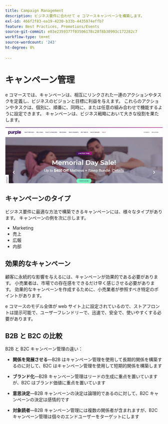 ```yaml
---
title: Campaign Management
description: ビジネス要件に合わせて e コマースキャンペーンを構築します。
exl-id: 466f2f83-ea19-4230-b33b-4435974effb7
feature: Best Practices, Promotions/Events
source-git-commit: e83e2359377f03506178c28f8b30993c172282c7
workflow-type: tm+mt
source-wordcount: '243'
ht-degree: 0%

---
```


# キャンペーン管理

e コマースでは、キャンペーンは、相互にリンクされた一連のアクションやタスクを定義し、ビジネスのビジョンと目標に利益を与えます。 これらのアクションやタスクは、個別に、順番に、同時に、または任意の組み合わせで機能するように設定できます。 キャンペーンは、ビジネス戦略において大きな役割を果たします。

![キャンペーン画像の例](../../assets/playbooks/campaign-example.png)

## キャンペーンのタイプ

ビジネス要件に最適な方法で構築できるキャンペーンには、様々なタイプがあります。 キャンペーンの例を次に示します。

- Marketing
- 売上
- 広報
- 内部

## 効果的なキャンペーン

顧客に永続的な影響を与えるには、キャンペーンが効果的である必要があります。 小売業者は、市場での存在感をできるだけ早く感じさせる必要があります。 効果的なキャンペーンを作成するために、小売業者が参照すべき特定のポイントがあります。

e コマースのモデル全体が web サイト上に設定されているので、ストアフロントは提示可能で、ユーザーフレンドリーで、迅速で、安全で、使いやすくする必要があります。

## B2B と B2C の比較

B2B と B2C キャンペーン管理の違い：

- **関係を発展させる**—B2B はキャンペーン管理を使用して長期的関係を構築するのに対して、B2C はキャンペーン管理を使用して短期的関係を構築します

- **ブランド化**—B2B キャンペーン管理はリードの生成に重点を置いていますが、B2C はブランド価値に重点を置いています

- **意思決定**—B2B キャンペーンの決定は論理的であるのに対して、B2C キャンペーンの決定は感情的です

- **対象読者**—B2B キャンペーン管理には複数の関係者が含まれますが、B2C キャンペーン管理は個々のエンドユーザーをターゲットにします
